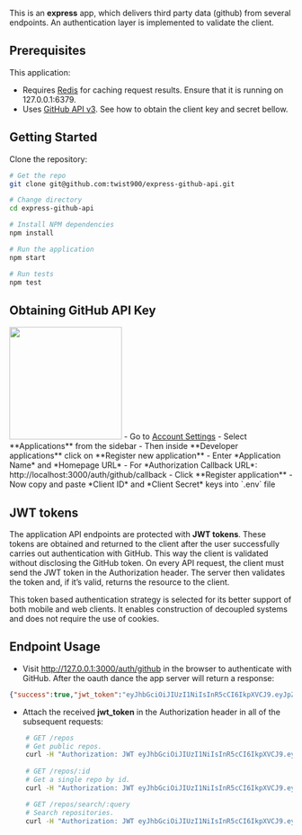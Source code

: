 This is an **express** app, which delivers third party data (github) from several endpoints. 
An authentication layer is implemented to validate the client.

Prerequisites
-------------
This application:
- Requires [Redis](http://redis.io/) for caching request results. Ensure that it is running on 127.0.0.1:6379.
- Uses [GitHub API v3](https://developer.github.com/v3/). See how to obtain the client key and secret bellow.

Getting Started
---------------

Clone the repository:

```bash
# Get the repo
git clone git@github.com:twist900/express-github-api.git

# Change directory
cd express-github-api

# Install NPM dependencies
npm install

# Run the application
npm start

# Run tests
npm test
```

Obtaining GitHub API Key
------------------------

<img src="https://github.global.ssl.fastly.net/images/modules/logos_page/GitHub-Logo.png" width="200">
- Go to <a href="https://github.com/settings/profile" target="_blank">Account Settings</a>
- Select **Applications** from the sidebar
- Then inside **Developer applications** click on **Register new application**
- Enter *Application Name* and *Homepage URL*
- For *Authorization Callback URL*: http://localhost:3000/auth/github/callback
- Click **Register application**
- Now copy and paste *Client ID* and *Client Secret* keys into `.env` file

JWT tokens
----------

The application API endpoints are protected with **JWT tokens**. These tokens are obtained and returned to the client after the user successfully carries out authentication with GitHub. This way the client is validated without disclosing the GitHub token. On every API request, the client must send the JWT token in the Authorization header. The server then validates the token and, if it’s valid, returns the resource to the client. 

This token based authentication strategy is selected for its better support of both mobile and web clients. It enables construction of decoupled systems and does not require the use of cookies.


Endpoint Usage
--------------

- Visit http://127.0.0.1:3000/auth/github in the browser to authenticate with GitHub. After the oauth dance the app server will return a response:

```json
{"success":true,"jwt_token":"eyJhbGciOiJIUzI1NiIsInR5cCI6IkpXVCJ9.eyJpZCI6IjI0Mzc0NzciLCJuYW1lIjoiR2Vvcmd5IFNoYWJ1bmluIiwiYWNjioNzVG9rZW4iOiJjMDBteuyDdiYTA4ZTQyYzE2YzY5MzU5YzkxNTIyMmM3YmE3MGY3YjVmIiwiaWF0IjoxNDc1NDQ0MDMzfQ.xj13SZGVAvgSX1VdTXqcWqxRElQKGVmHUhTYjik5hyg"}
```

-  Attach the received **jwt_token** in the Authorization header in all of the subsequent requests:

```bash	
 	# GET /repos
 	# Get public repos.
 	curl -H "Authorization: JWT eyJhbGciOiJIUzI1NiIsInR5cCI6IkpXVCJ9.eyJpZCI6IjI0Mzc0NzciLCJuYW1lIjoiR2Vvcmd5IFNoYWJ1bmluIiwiYWNjioNzVG9rZW4iOiJjMDBteuyDdiYTA4ZTQyYzE2YzY5MzU5YzkxNTIyMmM3YmE3MGY3YjVmIiwiaWF0IjoxNDc1NDQ0MDMzfQ.xj13SZGVAvgSX1VdTXqcWqxRElQKGVmHUhTYjik5hyg" http://localhost:3000/repos/
	
    # GET /repos/:id
 	# Get a single repo by id.
 	curl -H "Authorization: JWT eyJhbGciOiJIUzI1NiIsInR5cCI6IkpXVCJ9.eyJpZCI6IjI0Mzc0NzciLCJuYW1lIjoiR2Vvcmd5IFNoYWJ1bmluIiwiYWNjioNzVG9rZW4iOiJjMDBteuyDdiYTA4ZTQyYzE2YzY5MzU5YzkxNTIyMmM3YmE3MGY3YjVmIiwiaWF0IjoxNDc1NDQ0MDMzfQ.xj13SZGVAvgSX1VdTXqcWqxRElQKGVmHUhTYjik5hyg" http://localhost:3000/repos/1

 	# GET /repos/search/:query
  	# Search repositories.
	curl -H "Authorization: JWT eyJhbGciOiJIUzI1NiIsInR5cCI6IkpXVCJ9.eyJpZCI6IjI0Mzc0NzciLCJuYW1lIjoiR2Vvcmd5IFNoYWJ1bmluIiwiYWNjZXNzVG9rZW4iOiI4ZTI1ZGE3MDFiNjViYWQzMDBkNGIzZDQ0OGFiZDBiMTU5OWFkYjY3IiwiaWF0IjoxNDc1NDI0NjAzfQ.1Ht1IMUgG3cdJjEONuqFq9nRgQE32zvQjIF-sgtTyPQ" http://localhost:3000/repos/search/awesome
``` 

